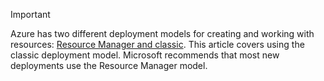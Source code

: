 > [!IMPORTANT]
> Azure has two different deployment models for creating and working with resources:  [Resource Manager and classic](../articles/azure-resource-manager/resource-manager-deployment-model.md).  This article covers using the classic deployment model. Microsoft recommends that most new deployments use the Resource Manager model.
